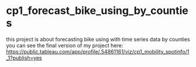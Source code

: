 # cp1_forecast_bike_using_by_counties

this project is about forecasting bike using with time series data by counties
you can see the final version of my project here: https://public.tableau.com/app/profile/.54861161/viz/cp1_mobility_spotinfo/1_1?publish=yes
